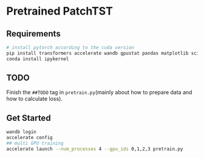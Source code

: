 # Pretrained PatchTST

## Requirements
```bash
# install pytorch according to the cuda version
pip install transformers accelerate wandb gpustat pandas matplotlib scikit-learn ipywidgets
conda install ipykernel
```

## TODO
Finish the `##TODO` tag in `pretrain.py`(mainly about how to prepare data and how to calculate loss).

## Get Started
``` bash
wandb login
accelerate config
## multi GPU training
accelerate launch --num_processes 4 --gpu_ids 0,1,2,3 pretrain.py
```